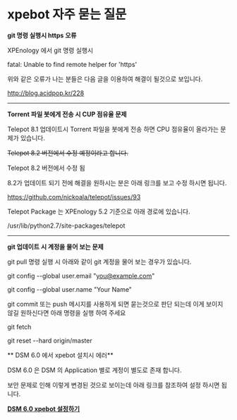# xpebot 자주 묻는 질문

**git 명령 실행시 https 오류**

XPEnology 에서 git 명령 실행시 

fatal: Unable to find remote helper for 'https'

위와 같은 오류가 나는 분들은 다음 글을 이용하여 해결이 될것으로 보입니다.

<a href="http://blog.acidpop.kr/228" target="_blank">http://blog.acidpop.kr/228</a>

------

**Torrent 파일 봇에게 전송 시 CUP 점유율 문제**

Telepot 8.1 업데이트시 Torrent 파일을 봇에게 전송 하면 CPU 점유율이 올라가는 문제가 있습니다.

~~Telepot 8.2 버전에서 수정 예정이라고 합니다.~~

Telepot 8.2 버전에서 수정 됨

8.2가 업데이트 되기 전에 해결을 원하시는 분은 아래 링크를 보고 수정 하시면 됩니다.

<a href="https://github.com/nickoala/telepot/issues/93" target="_blank">https://github.com/nickoala/telepot/issues/93</a>

Telepot Package 는 XPEnology 5.2 기준으로 아래 경로에 있습니다.

/usr/lib/python2.7/site-packages/telepot

------

**git 업데이트 시 계정을 물어 보는 문제**

git pull 명령 실행 시 아래와 같이 git 계정을 물어 보는 경우가 있습니다.

git config --global user.email "you@example.com"

git config --global user.name "Your Name"

git commit 또는 push 메시지를 사용하게 되면 묻는것으로 판단 되는데 이게 보이지 않길 원하신다면 아래 명령을 실행 하여 주세요

git fetch

git reset --hard origin/master

** DSM 6.0 에서 xpebot 설치시 에러**

DSM 6.0 은 DSM 의 Application 별로 계정이 별도로 존재 합니다.

보안 문제로 인해 이렇게 변경된 것으로 보이는데 아래 링크를 참조하여 설정 하시면 됩니다.

**[DSM 6.0 xpebot 설정하기](http://blog.acidpop.kr/240)**

